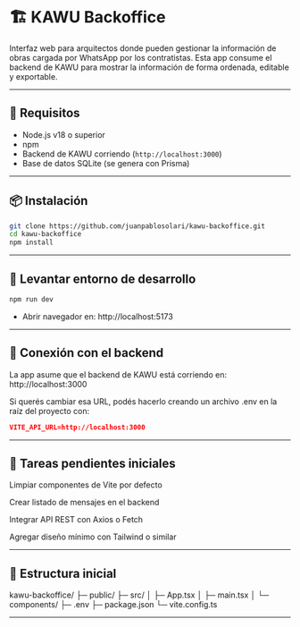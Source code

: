 # 🏗️ KAWU Backoffice

Interfaz web para arquitectos donde pueden gestionar la información de obras cargada por WhatsApp por los contratistas. Esta app consume el backend de KAWU para mostrar la información de forma ordenada, editable y exportable.

---

## 🚀 Requisitos

- Node.js v18 o superior  
- npm  
- Backend de KAWU corriendo (`http://localhost:3000`)  
- Base de datos SQLite (se genera con Prisma)

---

## 📦 Instalación

```bash
git clone https://github.com/juanpablosolari/kawu-backoffice.git
cd kawu-backoffice
npm install
```
---

## 🧪 Levantar entorno de desarrollo
```bash
npm run dev
```
- Abrir navegador en: http://localhost:5173

---

## 📡 Conexión con el backend

La app asume que el backend de KAWU está corriendo en:
http://localhost:3000

Si querés cambiar esa URL, podés hacerlo creando un archivo .env en la raíz del proyecto con:

```json
VITE_API_URL=http://localhost:3000
```
---

## 🧹 Tareas pendientes iniciales
 Limpiar componentes de Vite por defecto

 Crear listado de mensajes en el backend

 Integrar API REST con Axios o Fetch

 Agregar diseño mínimo con Tailwind o similar

 ---

## 📁 Estructura inicial
 kawu-backoffice/
├─ public/
├─ src/
│  ├─ App.tsx
│  ├─ main.tsx
│  └─ components/
├─ .env
├─ package.json
└─ vite.config.ts

---